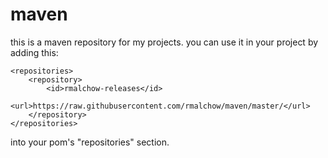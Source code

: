 # maven

this is a maven repository for my projects. you can use it in your project by adding this:


	<repositories>
		<repository>
			<id>rmalchow-releases</id>
			<url>https://raw.githubusercontent.com/rmalchow/maven/master/</url>
		</repository>
	</repositories>


into your pom's "repositories" section. 